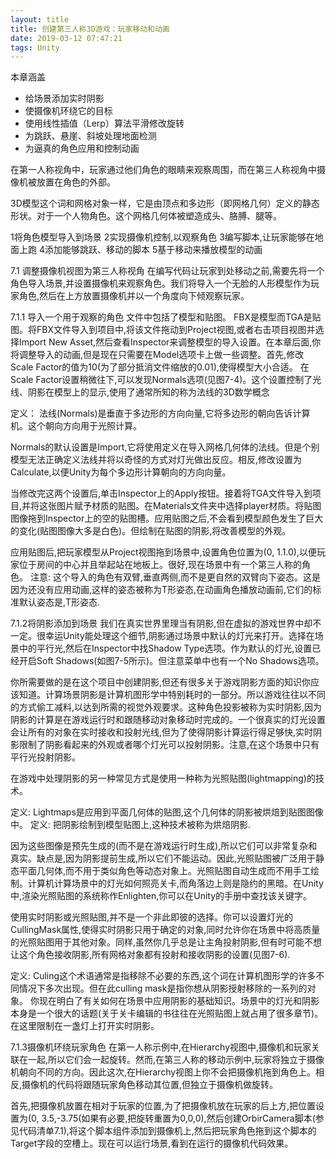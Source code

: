 ```yaml
---
layout: title
title: 创建第三人称3D游戏：玩家移动和动画
date: 2019-03-12 07:47:21
tags: Unity
---
```


本章涵盖
* 给场景添加实时阴影
* 使摄像机环绕它的目标
* 使用线性插值（Lerp）算法平滑修改旋转
* 为跳跃、悬崖、斜坡处理地面检测
* 为逼真的角色应用和控制动画

<!--more-->
	
在第一人称视角中，玩家通过他们角色的眼睛来观察周围，而在第三人称视角中摄像机被放置在角色的外部。

	
3D模型这个词和网格对象一样，它是由顶点和多边形（即网格几何）定义的静态形状。对于一个人物角色。这个网格几何体被塑造成头、胳膊、腿等。

	
1将角色模型导入到场景
2实现摄像机控制,以观察角色
3编写脚本,让玩家能够在地面上跑
4添加能够跳跃、移动的脚本
5基于移动来播放模型的动画

	
7.1 调整摄像机视图为第三人称视角
在编写代码让玩家到处移动之前,需要先将一个角色导入场景,并设置摄像机来观察角色。我们将导入一个无脸的人形模型作为玩家角色,然后在上方放置摄像机并以一个角度向下倾观察玩家。

7.1.1 导入一个用于观察的角色
文件中包括了模型和贴图。 FBX是模型而TGA是贴图。将FBX文件导入到项目中,将该文件拖动到Project视图,或者右击项目视图并选择Import New Asset,然后查看Inspector来调整模型的导入设置。在本章后面,你将调整导入的动画,但是现在只需要在Model选项卡上做一些调整。首先,修改Scale Factor的值为10(为了部分抵消文件缩放的0.01),使得模型大小合适。
在Scale Factor设置稍微往下,可以发现Normals选项(见图7-4)。这个设置控制了光线、阴影在模型上的显示,使用了通常所知的称为法线的3D数学概念

定义：
法线(Normals)是垂直于多边形的方向向量,它将多边形的朝向告诉计算机。这个朝向方向用于光照计算。

Normals的默认设置是Import,它将使用定义在导入网格几何体的法线。但是个别模型无法正确定义法线并将以奇怪的方式对灯光做出反应。相反,修改设置为Calculate,以便Unity为每个多边形计算朝向的方向向量。

当修改完这两个设置后,单击Inspector上的Apply按钮。接着将TGA文件导入到项目,并将这张图片赋予材质的贴图。在Materials文件夹中选择player材质。将贴图图像拖到Inspector上的空的贴图槽。应用贴图之后,不会看到模型颜色发生了巨大的变化(贴图图像大多是白色)。但绘制在贴图的阴影,将改善模型的外观。

应用贴图后,把玩家模型从Project视图拖到场景中,设置角色位置为(0, 1.1.0),以便玩家位于房间的中心并且举起站在地板上。很好,现在场景中有一个第三人称的角色。
注意:
这个导入的角色有双臂,垂直两侧,而不是更自然的双臂向下姿态。这是因为还没有应用动画,这样的姿态被称为T形姿态,在动画角色播放动画前,它们的标准默认姿态是,T形姿态.

7.1.2将阴影添加到场景
我们在真实世界里理当有阴影,但在虚拟的游戏世界中却不一定。很幸运Unity能处理这个细节,阴影通过场景中默认的灯光来打开。选择在场景中的平行光,然后在Inspector中找Shadow Type选项。作为默认的灯光,设置已经开启Soft Shadows(如图7-5所示)。但注意菜单中也有一个No Shadows选项。


你所需要做的是在这个项目中创建阴影,但还有很多关于游戏阴影方面的知识你应该知道。计算场景阴影是计算机图形学中特别耗时的一部分。所以游戏往往以不同的方式偷工减料,以达到所需的视觉外观要求。这种角色投影被称为实时阴影,因为阴影的计算是在游戏运行时和跟随移动对象移动时完成的。一个很真实的灯光设置会让所有的对象在实时接收和投射光线,但为了使得阴影计算运行得足够快,实时阴影限制了阴影看起来的外观或者哪个灯光可以投射阴影。注意,在这个场景中只有平行光投射阴影。

在游戏中处理阴影的另一种常见方式是使用一种称为光照贴图(lightmapping)的技术。


定义:
Lightmaps是应用到平面几何体的贴图,这个几何体的阴影被烘焙到贴图图像中。
定义:
把阴影绘制到模型贴图上,这种技术被称为烘焙阴影.

因为这些图像是预先生成的(而不是在游戏运行时生成),所以它们可以非常复杂和真实。缺点是,因为阴影提前生成,所以它们不能运动。因此,光照贴图被广泛用于静态平面几何体,而不用于类似角色等动态对象上。光照贴图自动生成而不用手工绘制。计算机计算场景中的灯光如何照亮关卡,而角落边上则是隐约的黑暗。在Unity中,渲染光照贴图的系统称作Enlighten,你可以在Unity的手册中查找该关键字。

使用实时阴影或光照贴图,并不是一个非此即彼的选择。你可以设置灯光的CullingMask属性,使得实时阴影只用于确定的对象,同时允许你在场景中将高质量的光照贴图用于其他对象。同样,虽然你几乎总是让主角投射阴影,但有时可能不想让这个角色接收阴影,所有网格对象都有投射和接收阴影的设置(见图7-6).

	
定义:
Culing这个术语通常是指移除不必要的东西,这个词在计算机图形学的许多不同情况下多次出现。但在此culling mask是指你想从阴影授射移除的一系列的对象。
你现在明白了有关如何在场景中应用阴影的基础知识。场景中的灯光和阴影本身是一个很大的话题(关于关卡编辑的书往往在光照贴图上就占用了很多章节)。在这里限制在一盏灯上打开实时阴影。

7.1.3摄像机环绕玩家角色
在第一人称示例中,在Hierarchy视图中,摄像机和玩家关联在一起,所以它们会一起旋转。然而,在第三人称的移动示例中,玩家将独立于摄像机朝向不同的方向。因此这次,在Hierarchy视图上你不会把摄像机拖到角色上。相反,摄像机的代码将跟随玩家角色移动其位置,但独立于摄像机做旋转。

首先,把摄像机放置在相对于玩家的位置,为了把摄像机放在玩家的后上方,把位置设置为(0, 3.5,-3.75(如果有必要,把旋转重置为0,0,0),然后创建OrbirCamera脚本(参见代码清单7.1),将这个脚本组件添加到摄像机上,然后把玩家角色拖到这个脚本的Target字段的空槽上。现在可以运行场景,看到在运行的摄像机代码效果。